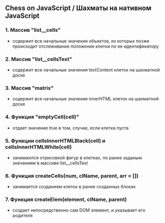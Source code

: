 ## Chess on JavaScript / Шахматы на нативном JavaScript

### 1. Массив "list__cells"
 - содержит все начальные значения объектов, из которых позже происходит отслеживание положения клетки по ее идентификатору

### 2. Массив "list__cellsText"
 - содержит все начальные значения textContent клеток на шахматной доске

### 3. Массив "matrix"
 - содержит все начальные значения innerHTML клеток на шахматной доске

### 4. Функция "emptyCell(cell)" 
 - отдает значение true в том, случае, если клетка пуста

### 5. Функции cellsInnerHTMLBlack(cell) и cellsInnerHTMLWhite(cell)
 - занимаются отрисовкой фигур в клетках, по ранее заданым значениям в массиве list__cellsText

### 6. Функция createCells(num, clName, parent, arr = [])
 - занимается созданием клеток в ранее созданных блоках

### 7. Функция createElem(element, clName, parent)
 - создает непосредственно сам DOM элемент, и указывает его родителя
